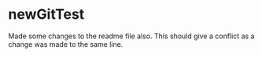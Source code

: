# newGitTest
Made some changes to the readme file also. This should give a conflict as a change was made to the same line.

